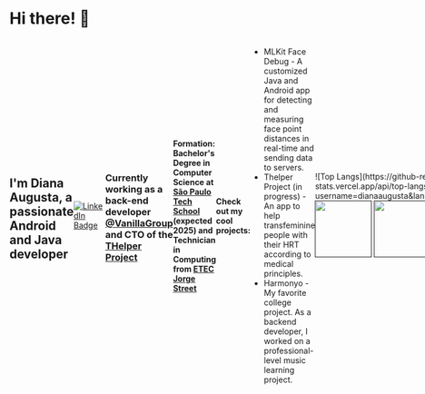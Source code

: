 ## <h1> Hi there! 👋 </h1>
<div style="display: flex; align-items: center;">
  <h2> I'm Diana Augusta, a passionate Android and Java developer </h2>
  <div id="badges">
  <a href="https://www.linkedin.com/in/diana-augusta-lima-80688622b">
    <img src="https://img.shields.io/badge/LinkedIn-blue?style=for-the-badge&logo=linkedin&logoColor=white" alt="LinkedIn Badge"/>
  </a>
</div>

<h3> Currently working as a back-end developer <a href="https://grupovanilla.com/">@VanillaGroup</a> and CTO of the<a href="https://github.com/thelper-project"> THelper Project </a></h3>
<h4> Formation: <b>Bachelor's Degree in Computer Science at <a href="https://www.sptech.school/">São Paulo Tech School</a> (expected 2025) and Technician in Computing from <a href="https://www.jorgestreet.com.br/">ETEC Jorge Street</a></b></h4>
<h4> Check out my cool projects: </h4>
<ul>
  <li>MLKit Face Debug - A customized Java and Android app for detecting and measuring face point distances in real-time and sending data to servers.</li>
  <li>Thelper Project (in progress) - An app to help transfeminine people with their HRT according to medical principles.</li>
  <li>Harmonyo - My favorite college project. As a backend developer, I worked on a professional-level music learning project.</li>
</ul>

<div style="display: inline-block; align-items: center;">
  ![Top Langs](https://github-readme-stats.vercel.app/api/top-langs/?username=dianaaugusta&langs_count=8) 
<a href=""><img src="https://avatars.githubusercontent.com/u/175261855?s=400&u=45fe04c5f27f8e1cd14ac6a45c150ea23d380ba5&v=4" style="height:100px; width: 100px;"></a>
<a href=""><img src="https://avatars.githubusercontent.com/u/173425122?s=200&v=4" style="height:100px; width: 100px;"></a>
</div>
